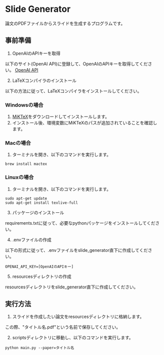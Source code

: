 # Slide Generator

論文のPDFファイルからスライドを生成するプログラムです。

## 事前準備

1. OpenAIのAPIキーを取得

以下のサイト(OpenAI API)に登録して、OpenAIのAPIキーを取得してください。
[OpenAI API](https://openai.com/index/openai-api/)

2. LaTeXコンパイラのインストール

以下の方法に従って、LaTeXコンパイラをインストールしてください。

### Windowsの場合
1. [MiKTeX](https://miktex.org/download)をダウンロードしてインストールします。
2. インストール後、環境変数にMiKTeXのパスが追加されていることを確認します。

### Macの場合
1. ターミナルを開き、以下のコマンドを実行します。
```
brew install mactex
```

### Linuxの場合
1. ターミナルを開き、以下のコマンドを実行します。
```
sudo apt-get update
sudo apt-get install texlive-full
```

3. パッケージのインストール

requirements.txtに従って、必要なpythonパッケージをインストールしてください。

4. .envファイルの作成

以下の形式に従って、.envファイルをslide_generator直下に作成してください。
```
OPENAI_API_KEY=[OpenAIのAPIキー]
```

5. resourcesディレクトリの作成

resourcesディレクトリをslide_generator直下に作成してください。

## 実行方法

1. スライドを作成したい論文をresourcesディレクトリに格納します。

この際、"タイトル名.pdf"という名前で保存してください。

2. scriptsディレクトリに移動し、以下のコマンドを実行します。
```
python main.py --paper=タイトル名
```
